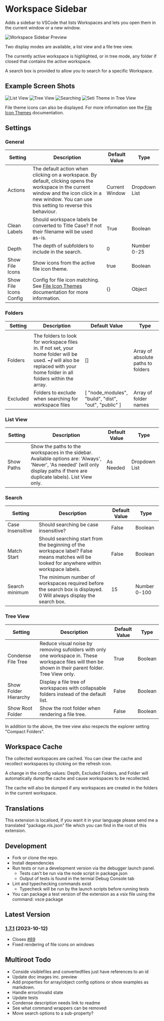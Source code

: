 # Workspace Sidebar

Adds a sidebar to VSCode that lists Workspaces and lets you open them in the current window or a new window.

![Workspace Sidebar Preview](https://raw.githubusercontent.com/sketchbuch/vsc-workspace-sidebar/master/docs/images/preview.gif)

Two display modes are available, a list view and a file tree view.

The currently active workspace is highlighted, or in tree mode, any folder if closed that contains the active workspace.

A search box is provided to allow you to search for a specific Workspace.

## Example Screen Shots

![List View](https://raw.githubusercontent.com/sketchbuch/vsc-workspace-sidebar/master/docs/images/listview.png 'List View')
![Tree View](https://raw.githubusercontent.com/sketchbuch/vsc-workspace-sidebar/master/docs/images/treeview.png 'Tree View')
![Searching](https://raw.githubusercontent.com/sketchbuch/vsc-workspace-sidebar/master/docs/images/search.png 'Searching')
![Seti Theme in Tree View](https://raw.githubusercontent.com/sketchbuch/vsc-workspace-sidebar/master/docs/images/treeview%20seti.png 'Seti Theme in Tree View')

File theme icons can also be displayed. For more information see the [File Icon Themes](./docs//File%20Icon%20Themes.md) documentation.

## Settings

### General

| Setting                | Description                                                                                                                                                                                             | Default Value  | Type          |
| ---------------------- | ------------------------------------------------------------------------------------------------------------------------------------------------------------------------------------------------------- | -------------- | ------------- |
| Actions                | The default action when clicking on a workspace. By default, clicking opens the workspace in the current window and the icon click in a new window. You can use this setting to reverse this behaviour. | Current Window | Dropdown List |
| Clean Labels           | Should workspace labels be converted to Title Case? If not their filename will be used as-is.                                                                                                           | True           | Boolean       |
| Depth                  | The depth of subfolders to include in the search.                                                                                                                                                       | 0              | Number 0-25   |
| Show File Icons        | Show icons from the active file icon theme.                                                                                                                                                             | true           | Boolean       |
| Show File Icons Config | Config for file icon matching. See [File Icon Themes](./docs//File%20Icon%20Themes.md) documentation for more information.                                                                              | {}             | Object        |

### Folders

| Setting  | Description                                                                                                                                                                | Default Value                                        | Type                               |
| -------- | -------------------------------------------------------------------------------------------------------------------------------------------------------------------------- | ---------------------------------------------------- | ---------------------------------- |
|          |
| Folders  | The folders to look for workspace files in. If not set, your home folder will be used. **~/** will also be replaced with your home folder in all folders within the array. | []                                                   | Array of absolute paths to folders |
| Excluded | Folders to exclude when searching for workspace files                                                                                                                      | [ "node_modules", "build", "dist", "out", "public" ] | Array of folder names              |

### List View

| Setting    | Description                                                                                                                                                                     | Default Value | Type          |
| ---------- | ------------------------------------------------------------------------------------------------------------------------------------------------------------------------------- | ------------- | ------------- |
| Show Paths | Show the paths to the workspaces in the sidebar. Available options are: 'Always', 'Never', 'As needed' (will only display paths if there are duplicate labels). List View only. | As Needed     | Dropdown List |

### Search

| Setting          | Description                                                                                                                                | Default Value | Type         |
| ---------------- | ------------------------------------------------------------------------------------------------------------------------------------------ | ------------- | ------------ |
| Case Insensitive | Should searching be case insensitive?                                                                                                      | False         | Boolean      |
| Match Start      | Should searching start from the beginning of the workspace label? False means matches will be looked for anywhere within workspace labels. | False         | Boolean      |
| Search minimum   | The minimum number of workspaces required before the search box is displayed. 0 Will always display the search box.                        | 15            | Number 0-100 |

### Tree View

| Setting               | Description                                                                                                                                            | Default Value | Type    |
| --------------------- | ------------------------------------------------------------------------------------------------------------------------------------------------------ | ------------- | ------- |
| Condense File Tree    | Reduce visual noise by removing sufolders with only one workspace in. These workspace files will then be shown in their parent folder. Tree View only. | True          | Boolean |
| Show Folder Hierarchy | Display a file tree of workspaces with collapsable folders instead of the default list.                                                                | False         | Boolean |
| Show Root Folder      | Show the root folder when rendering a file tree.                                                                                                       | False         | Boolean |

In addition to the above, the tree view also respects the explorer setting "Compact Folders".

## Workspace Cache

The collected workspaces are cached. You can clear the cache and recollect workspaces by clicking on the refresh icon.

A change in the config values: Depth, Excluded Folders, and Folder will automatically dump the cache and cause workspaces to be recollected.

The cache will also be dumped if any workspaces are created in the folders in the current workspace.

## Translations

This extension is localised, if you want it in your language please send me a translated "package.nls.json" file which you can find in the root of this extension.

## Development

- Fork or clone the repo.
- Install dependencies
- Run tests or run a development version via the debugger launch panel.
  - Tests can't be run via the node script in package.json
  - Output of tests is found in the termial Debug Console tab
- Lint and typechecking commands exist
  - Typecheck will be run by the launch scripts before
    running tests
- You can package a test version of the extension as a vsix file using the command: vsce package

## Latest Version

### [1.7.1](https://github.com/sketchbuch/vsc-workspace-sidebar/compare/v1.7.0...v1.7.1) (2023-10-12)

- Closes [#89](https://github.com/sketchbuch/vsc-workspace-sidebar/issues/89)
- Fixed rendering of file icons on windows

## Multiroot Todo

- Conside visiblefiles and convertedfiles just have references to an id
- Update doc images inc. preview
- Add properties for array/object config options or show examples as markdown.
- Handle error/invalid state
- Update tests
- Condense description needs link to readme
- See what command wrappers can be removed
- Move search options to a sub-property?
